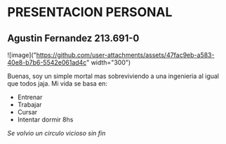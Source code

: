 # PRESENTACION PERSONAL

## Agustin Fernandez 213.691-0
![image]("https://github.com/user-attachments/assets/47fac9eb-a583-40e8-b7b6-5542e061ad4c" width="300")

Buenas, soy un simple mortal mas sobreviviendo a una ingenieria al igual que todos jaja. 
Mi vida se basa en:
- Entrenar
- Trabajar
- Cursar
- Intentar dormir 8hs
  
*Se volvio un circulo vicioso sin fin*
